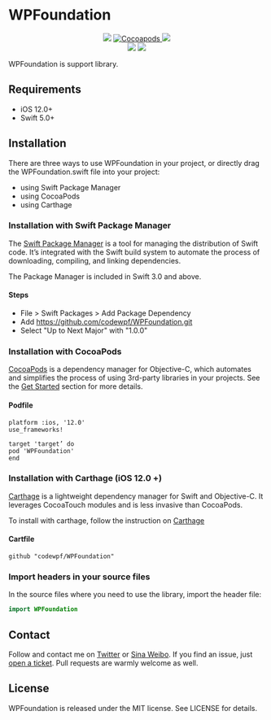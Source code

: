 # WPFoundation


<p align="center">
<a href="https://github.com/codewpf/WPFoundation/actions/workflows/main.yml"><img src="https://img.shields.io/github/workflow/status/codewpf/WPFoundation/Test"></a>
<a href="https://cocoapods.org/pods/WPFoundation"><img alt="Cocoapods" src="https://img.shields.io/cocoapods/v/WPFoundation">
<a href="https://github.com/Carthage/Carthage/"><img src="https://img.shields.io/badge/Carthage-compatible-4BC51D.svg?style=flat"></a>
<br />
<a href="https://github.com/codewpf/WPFoundation/blob/master/LICENSE"><img src="https://img.shields.io/cocoapods/l/WPFoundation"></a>
<a href="https://github.com/codewpf/WPFoundation"><img src="https://img.shields.io/cocoapods/p/WPFoundation"></a>
</p>




WPFoundation is support library.

## Requirements
- iOS 12.0+
- Swift 5.0+

## Installation

There are three ways to use WPFoundation in your project, or directly drag the WPFoundation.swift file into your project:

- using Swift Package Manager
- using CocoaPods
- using Carthage

### Installation with Swift Package Manager

The [Swift Package Manager](https://swift.org/package-manager/) is a tool for managing the distribution of Swift code. It’s integrated with the Swift build system to automate the process of downloading, compiling, and linking dependencies.

The Package Manager is included in Swift 3.0 and above.

#### Steps

* File > Swift Packages > Add Package Dependency
* Add https://github.com/codewpf/WPFoundation.git
* Select "Up to Next Major" with "1.0.0"

### Installation with CocoaPods
[CocoaPods](http://cocoapods.org/) is a dependency manager for Objective-C, which automates and simplifies the process of using 3rd-party libraries in your projects. See the [Get Started](http://cocoapods.org/#get_started) section for more details.

#### Podfile
```
platform :ios, '12.0'
use_frameworks!

target 'target’ do
pod 'WPFoundation'
end
```

### Installation with Carthage (iOS 12.0 +)

[Carthage](https://github.com/Carthage/Carthage) is a lightweight dependency manager for Swift and Objective-C. It leverages CocoaTouch modules and is less invasive than CocoaPods.

To install with carthage, follow the instruction on [Carthage](https://github.com/Carthage/Carthage)

#### Cartfile
```
github "codewpf/WPFoundation"
```

### Import headers in your source files

In the source files where you need to use the library, import the header file:

```swift
import WPFoundation
```

## Contact
Follow and contact me on [Twitter](https://twitter.com/Alex___0394) or [Sina Weibo](http://weibo.com/codewpf ). If you find an issue, just [open a ticket](https://github.com/codewpf/WPFoundation/issues/new). Pull requests are warmly welcome as well.

## License
WPFoundation is released under the MIT license. See LICENSE for details.
